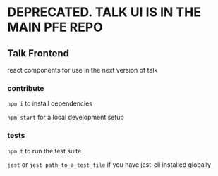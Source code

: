 # DEPRECATED. TALK UI IS IN THE MAIN PFE REPO

## Talk Frontend

react components for use in the next version of talk

### contribute

`npm i` to install dependencies

`npm start` for a local development setup

### tests

`npm t` to run the test suite

`jest` or `jest path_to_a_test_file` if you have jest-cli installed globally
